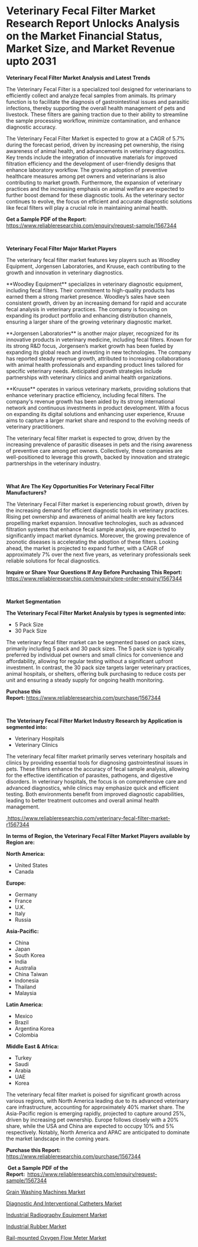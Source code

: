 <p><h1>Veterinary Fecal Filter Market Research Report Unlocks Analysis on the Market Financial Status, Market Size, and Market Revenue upto 2031</h1></p><p><strong>Veterinary Fecal Filter Market Analysis and Latest Trends</strong></p>
<p><p>The Veterinary Fecal Filter is a specialized tool designed for veterinarians to efficiently collect and analyze fecal samples from animals. Its primary function is to facilitate the diagnosis of gastrointestinal issues and parasitic infections, thereby supporting the overall health management of pets and livestock. These filters are gaining traction due to their ability to streamline the sample processing workflow, minimize contamination, and enhance diagnostic accuracy.</p><p>The Veterinary Fecal Filter Market is expected to grow at a CAGR of 5.7% during the forecast period, driven by increasing pet ownership, the rising awareness of animal health, and advancements in veterinary diagnostics. Key trends include the integration of innovative materials for improved filtration efficiency and the development of user-friendly designs that enhance laboratory workflow. The growing adoption of preventive healthcare measures among pet owners and veterinarians is also contributing to market growth. Furthermore, the expansion of veterinary practices and the increasing emphasis on animal welfare are expected to further boost demand for these diagnostic tools. As the veterinary sector continues to evolve, the focus on efficient and accurate diagnostic solutions like fecal filters will play a crucial role in maintaining animal health.</p></p>
<p><strong>Get a Sample PDF of the Report:&nbsp;</strong> <a href="https://www.reliableresearchiq.com/enquiry/request-sample/1567344">https://www.reliableresearchiq.com/enquiry/request-sample/1567344</a></p>
<p>&nbsp;</p>
<p><strong>Veterinary Fecal Filter Major Market Players</strong></p>
<p><p>The veterinary fecal filter market features key players such as Woodley Equipment, Jorgensen Laboratories, and Kruuse, each contributing to the growth and innovation in veterinary diagnostics.</p><p>**Woodley Equipment** specializes in veterinary diagnostic equipment, including fecal filters. Their commitment to high-quality products has earned them a strong market presence. Woodley’s sales have seen consistent growth, driven by an increasing demand for rapid and accurate fecal analysis in veterinary practices. The company is focusing on expanding its product portfolio and enhancing distribution channels, ensuring a larger share of the growing veterinary diagnostic market.</p><p>**Jorgensen Laboratories** is another major player, recognized for its innovative products in veterinary medicine, including fecal filters. Known for its strong R&D focus, Jorgensen’s market growth has been fueled by expanding its global reach and investing in new technologies. The company has reported steady revenue growth, attributed to increasing collaborations with animal health professionals and expanding product lines tailored for specific veterinary needs. Anticipated growth strategies include partnerships with veterinary clinics and animal health organizations.</p><p>**Kruuse** operates in various veterinary markets, providing solutions that enhance veterinary practice efficiency, including fecal filters. The company's revenue growth has been aided by its strong international network and continuous investments in product development. With a focus on expanding its digital solutions and enhancing user experience, Kruuse aims to capture a larger market share and respond to the evolving needs of veterinary practitioners.</p><p>The veterinary fecal filter market is expected to grow, driven by the increasing prevalence of parasitic diseases in pets and the rising awareness of preventive care among pet owners. Collectively, these companies are well-positioned to leverage this growth, backed by innovation and strategic partnerships in the veterinary industry.</p></p>
<p>&nbsp;</p>
<p><strong>What Are The Key Opportunities For Veterinary Fecal Filter Manufacturers?</strong></p>
<p><p>The Veterinary Fecal Filter market is experiencing robust growth, driven by the increasing demand for efficient diagnostic tools in veterinary practices. Rising pet ownership and awareness of animal health are key factors propelling market expansion. Innovative technologies, such as advanced filtration systems that enhance fecal sample analysis, are expected to significantly impact market dynamics. Moreover, the growing prevalence of zoonotic diseases is accelerating the adoption of these filters. Looking ahead, the market is projected to expand further, with a CAGR of approximately 7% over the next five years, as veterinary professionals seek reliable solutions for fecal diagnostics.</p></p>
<p><strong>Inquire or Share Your Questions If Any Before Purchasing This Report:</strong> <a href="https://www.reliableresearchiq.com/enquiry/pre-order-enquiry/1567344">https://www.reliableresearchiq.com/enquiry/pre-order-enquiry/1567344</a></p>
<p>&nbsp;</p>
<p><strong>Market Segmentation</strong></p>
<p><strong>The Veterinary Fecal Filter Market Analysis by types is segmented into:</strong></p>
<p><ul><li>5 Pack Size</li><li>30 Pack Size</li></ul></p>
<p><p>The veterinary fecal filter market can be segmented based on pack sizes, primarily including 5 pack and 30 pack sizes. The 5 pack size is typically preferred by individual pet owners and small clinics for convenience and affordability, allowing for regular testing without a significant upfront investment. In contrast, the 30 pack size targets larger veterinary practices, animal hospitals, or shelters, offering bulk purchasing to reduce costs per unit and ensuring a steady supply for ongoing health monitoring.</p></p>
<p><strong>Purchase this Report:&nbsp;</strong><a href="https://www.reliableresearchiq.com/purchase/1567344">https://www.reliableresearchiq.com/purchase/1567344</a></p>
<p>&nbsp;</p>
<p><strong>The Veterinary Fecal Filter Market Industry Research by Application is segmented into:</strong></p>
<p><ul><li>Veterinary Hospitals</li><li>Veterinary Clinics</li></ul></p>
<p><p>The veterinary fecal filter market primarily serves veterinary hospitals and clinics by providing essential tools for diagnosing gastrointestinal issues in pets. These filters enhance the accuracy of fecal sample analysis, allowing for the effective identification of parasites, pathogens, and digestive disorders. In veterinary hospitals, the focus is on comprehensive care and advanced diagnostics, while clinics may emphasize quick and efficient testing. Both environments benefit from improved diagnostic capabilities, leading to better treatment outcomes and overall animal health management.</p></p>
<p><a href="https://www.reliableresearchiq.com/veterinary-fecal-filter-market-r1567344">&nbsp;https://www.reliableresearchiq.com/veterinary-fecal-filter-market-r1567344</a></p>
<p><strong>In terms of Region, the Veterinary Fecal Filter Market Players available by Region are:</strong></p>
<p>
    <p> <strong> North America: </strong>
        <ul>
            <li>United States</li>
            <li>Canada</li>
        </ul>
        </p> 
    <p> <strong> Europe: </strong>
        <ul>
            <li>Germany</li>
            <li>France</li>
            <li>U.K.</li>
            <li>Italy</li>
            <li>Russia</li>
        </ul>
        </p> 
    <p> <strong> Asia-Pacific: </strong>
        <ul>
            <li>China</li>
            <li>Japan</li>
            <li>South Korea</li>
            <li>India</li>
            <li>Australia</li>
            <li>China Taiwan</li>
            <li>Indonesia</li>
            <li>Thailand</li>
            <li>Malaysia</li>
        </ul>
        </p> 
    <p> <strong> Latin America: </strong>
        <ul>
            <li>Mexico</li>
            <li>Brazil</li>
            <li>Argentina Korea</li>
            <li>Colombia</li>
        </ul>
        </p> 
    <p> <strong> Middle East & Africa: </strong>
        <ul>
            <li>Turkey</li>
            <li>Saudi</li>
            <li>Arabia</li>
            <li>UAE</li>
            <li>Korea</li>
        </ul>
    </p>
    </p>
<p><p>The veterinary fecal filter market is poised for significant growth across various regions, with North America leading due to its advanced veterinary care infrastructure, accounting for approximately 40% market share. The Asia-Pacific region is emerging rapidly, projected to capture around 25%, driven by increasing pet ownership. Europe follows closely with a 20% share, while the USA and China are expected to occupy 10% and 5% respectively. Notably, North America and APAC are anticipated to dominate the market landscape in the coming years.</p></p>
<p><strong>Purchase this Report: </strong><a href="https://www.reliableresearchiq.com/purchase/1567344">https://www.reliableresearchiq.com/purchase/1567344</a></p>
<p>&nbsp;<strong>Get a Sample PDF of the Report:&nbsp;&nbsp;</strong><a href="https://www.reliableresearchiq.com/enquiry/request-sample/1567344">https://www.reliableresearchiq.com/enquiry/request-sample/1567344</a></p>
<p><strong></strong></p>
<p><p><a href="https://issuu.com/reportprime-2/docs/grain-washing-machines-market-size-_a16e54e72d03be">Grain Washing Machines Market</a></p><p><a href="https://issuu.com/reportprime-2/docs/diagnostic-and-interventional-cathe_971758efc0b9c6">Diagnostic And Interventional Catheters Market</a></p><p><a href="https://www.linkedin.com/pulse/what-factors-influence-industrial-radiography-equipment-market-phpme?trackingId=rJ4U9cT0S8aYWYBfCzcL1A%3D%3D">Industrial Radiography Equipment Market</a></p><p><a href="https://www.linkedin.com/pulse/what-growth-opportunities-challenges-industrial-rubber-market-fetzf?trackingId=u4l3aJlEQ%2FWfDyebLENtDA%3D%3D">Industrial Rubber Market</a></p><p><a href="https://medium.com/@daveutchsj/rail-mounted-oxygen-flow-meter-market-research-report-market-forecast-and-growth-prospects-with-a-2c9eca56d220">Rail-mounted Oxygen Flow Meter Market</a></p></p>